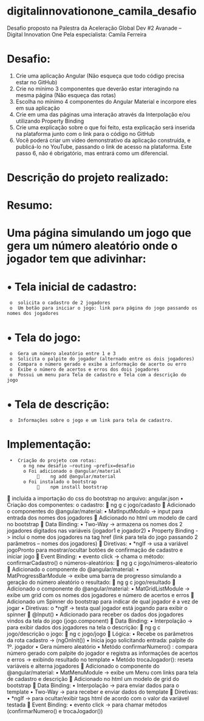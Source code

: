 # digitalinnovationone_camila_desafio
Desafio proposto na Palestra da Aceleração Global Dev #2 Avanade – Digital Innovation One Pela especialista: Camila Ferreira

# Desafio:
1) Crie uma aplicação Angular (Não esqueça que todo código precisa estar no GitHub)
2) Crie no mínimo 3 componentes que deverão estar interagindo na mesma página (Não esqueça das rotas)
3) Escolha no mínimo 4 componentes do Angular Material e incorpore eles em sua aplicação
4) Crie em uma das páginas uma interação através da Interpolação e/ou utilizando Property Binding
5) Crie uma explicação sobre o que foi feito, esta explicação será inserida na plataforma junto com o link para o código no GitHub
6) Você poderá criar um vídeo demonstrativo da aplicação construída, e publicá-lo no YouTube, passando o link de acesso na plataforma. 
Este passo 6, não é obrigatório, mas entrará como um diferencial.


# Descrição do projeto realizado:

# Resumo: 

# Uma página simulando um jogo que gera um número aleatório onde o jogador tem que adivinhar:

# •	Tela inicial de cadastro:  
     o	solicita o cadastro de 2 jogadores
     o	Um botão para iniciar o jogo: link para página do jogo passando os nomes dos jogadores
# •	Tela do jogo:
     o	Gera um número aleatório entre 1 e 3
     o	Solicita o palpite do jogador (alternado entre os dois jogadores)
     o	Compara o número gerado e exibe a informação de acerto ou erro
     o	Exibe o número de acertos e erros dos dois jogadores
     o	Possui um menu para Tela de cadastro e Tela com a descrição do jogo
# •	Tela de descrição:
     o	Informações sobre o jogo e um link para tela de cadastro.
     
# Implementação:
     •	Criação do projeto com rotas:
          o	ng new desafio –routing –prefix=desafio
          o	Foi adicionado o @angular/material
               	ng add @angular/material
          o	Foi instalado o bootstrap
               	npm install bootstrap
	incluída a importação do css do bootstrap no arquivo:  angular.json
•	Criação dos componentes:
o	cadastro: 
	ng g c jogo/cadasto
	Adicionado o componentes do @angular/material:
•	MatInputModulo -> input para entrada dos nomes dos jogadores
	Adicionado no html um modelo de card no bootstrap
	Data Binding:
•	Two-Way -> armazena os nomes dos 2 jogadores digitados nas variáveis (jogador1 e jogador2)
•	Property Binding -> inclui o nome dos jogadores na tag href (link para tela do jogo passando 2 parâmetros – nomes dos jogadores)
	Diretivas:
•	*ngIf -> usa a variável jogoPronto para mostrar/ocultar botões de confirmação de cadastro e iniciar jogo
	Event Binding:
•	evento click -> chama o método: confirmarCadastro()
o	números-aleatórios:
	ng g c jogo/números-aleatorio
	Adicionado o componente do @angular/material:
•	MatProgressBarModule -> exibe uma barra de progresso simulando a geração do número aleatório
o	resultado:
	ng g c jogo/resultado
	Adicionado o componente do @angular/material:
•	MatGridListModule -> exibe um grid com os nomes dos jogadores e número de acertos e erros
	Adicionado um Spinner do bootstrap para indicar de qual jogador é a vez de jogar
•	Diretivas:
o	*ngIf -> testa qual jogador está jogando para exibir o spinner 
	@Input()
•	Adicionado para receber os dados dos jogadores vindos da tela do jogo (jogo.component)
	Data Binding:
•	Interpolação  -> para exibir dados dos jogadores na tela
o	descrição:
	ng g c jogo/descrição
o	jogo:
	ng c jogo/jogo
	Lógica:
•	Recebe os parâmetros da rota cadastro -> (ngOnInit())
•	Inicia jogo solicitando entrada: palpite do 1º. jogador
•	Gera número aleatório
•	Metódo confirmarNumero() :  compara número gerado com palpite do jogador e registra as informações de acertos e erros -> exibindo resultado no template
•	Metódo trocaJogador(): reseta variáveis e alterna jogadores
	Adicionado o componente do @angular/material:
•	MatMenuModule -> exibe um Menu com links para tela de cadastro e descrição
	Adicionado no html um modelo de grid do bootstrap
	Data Binding:
•	Interpolação  -> para enviar dados para o template
•	Two-Way -> para receber e enviar dados do template
	Diretivas:
•	*ngIf -> para ocultar/exibir tags html de acordo com o valor da variável testada
	Event Binding:
•	evento click -> para chamar métodos (confirmarNumero() e trocaJogador())


